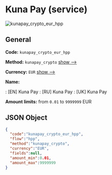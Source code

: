 
# Kuna Pay (service) 
![kunapay_crypto_eur_hpp](https://static.openfintech.io/payment_methods/kunapay_crypto_eur_hpp/logo.svg?w=400&c=v0.59.26#w200)  

## General 
 
**Code:** `kunapay_crypto_eur_hpp` 
 
**Method:** `kunapay_crypto` 
 [show -->](/payment-methods/kunapay_crypto/) 
 
**Currency:** `EUR` [show -->](/currencies/EUR/) 
 
**Name:** 
 
:	[EN] Kuna Pay 
:	[RU] Kuna Pay 
:	[UK] Kuna Pay 
 
**Amount limits:** from `0.01` to `9999999` EUR 

## JSON Object 

```json
{
  "code":"kunapay_crypto_eur_hpp",
  "flow":"hpp",
  "method":"kunapay_crypto",
  "currency":"EUR",
  "fields":null,
  "amount_min":0.01,
  "amount_max":9999999
}
```  
